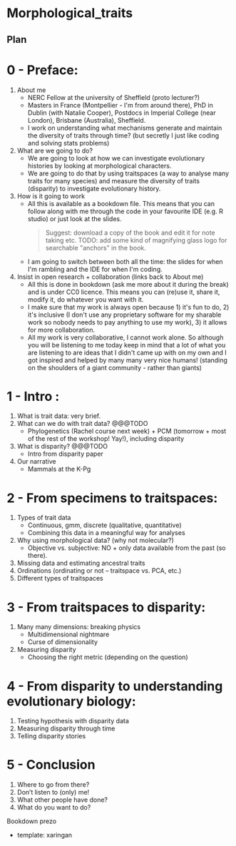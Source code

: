# Morphological_traits
 
## Plan

# 0 - Preface:
 1. About me
    * NERC Fellow at the university of Sheffield (proto lecturer?)
    * Masters in France (Montpellier - I'm from around there), PhD in Dublin (with Natalie Cooper), Postdocs in Imperial College (near London), Brisbane (Australia), Sheffield.
    * I work on understanding what mechanisms generate and maintain the diversity of traits through time? (but secretly I just like coding and solving stats problems)
 2. What are we going to do?
    * We are going to look at how we can investigate evolutionary histories by looking at morphological characters.
    * We are going to do that by using traitspaces (a way to analyse many traits for many species) and measure the diversity of traits (disparity) to investigate evolutionary history.
 3. How is it going to work
    * All this is available as a bookdown file. This means that you can follow along with me through the code in your favourite IDE (e.g. R studio) or just look at the slides.
      > Suggest: download a copy of the book and edit it for note taking etc.
      > TODO: add some kind of magnifying glass logo for searchable "anchors" in the book.
    * I am going to switch between both all the time: the slides for when I'm rambling and the IDE for when I'm coding.
 4. Insist in open research + collaboration (links back to About me)
    * All this is done in bookdown (ask me more about it during the break) and is under CC0 licence. This means you can (re)use it, share it, modify it, do whatever you want with it.
    * I make sure that my work is always open because 1) it's fun to do, 2) it's inclusive (I don't use any proprietary software for my sharable work so nobody needs to pay anything to use my work), 3) it allows for more collaboration.
    * All my work is very collaborative, I cannot work alone. So although you will be listening to me today keep in mind that a lot of what you are listening to are ideas that I didn't came up with on my own and I got inspired and helped by many many very nice humans! (standing on the shoulders of a giant community - rather than giants)

# 1 - Intro :
 1. What is trait data: very brief.
 2. What can we do with trait data?
   @@@TODO
    * Phylogenetics (Rachel course next week) + PCM (tomorrow + most of the rest of the workshop! Yay!), including disparity
 3. What is disparity?
   @@@TODO
    * Intro from disparity paper
 4. Our narrative
    * Mammals at the K-Pg

# 2 - From specimens to traitspaces:
 1. Types of trait data
    * Continuous, gmm, discrete (qualitative, quantitative)
    * Combining this data in a meaningful way for analyses
 2. Why using morphological data? (why not molecular?)
    * Objective vs. subjective: NO + only data available from the past (so there).
 3. Missing data and estimating ancestral traits
 4. Ordinations (ordinating or not – traitspace vs. PCA, etc.)
 5. Different types of traitspaces


# 3 - From traitspaces to disparity:
 1. Many many dimensions: breaking physics
    * Multidimensional nightmare
    * Curse of dimensionality
 2. Measuring disparity
    * Choosing the right metric (depending on the question)

# 4 - From disparity to understanding evolutionary biology:
 1. Testing hypothesis with disparity data
 2. Measuring disparity through time
 3. Telling disparity stories

# 5 - Conclusion
 1. Where to go from there?
 2. Don’t listen to (only) me!
 3. What other people have done?
 4. What do you want to do?



Bookdown prezo
 - template:  xaringan